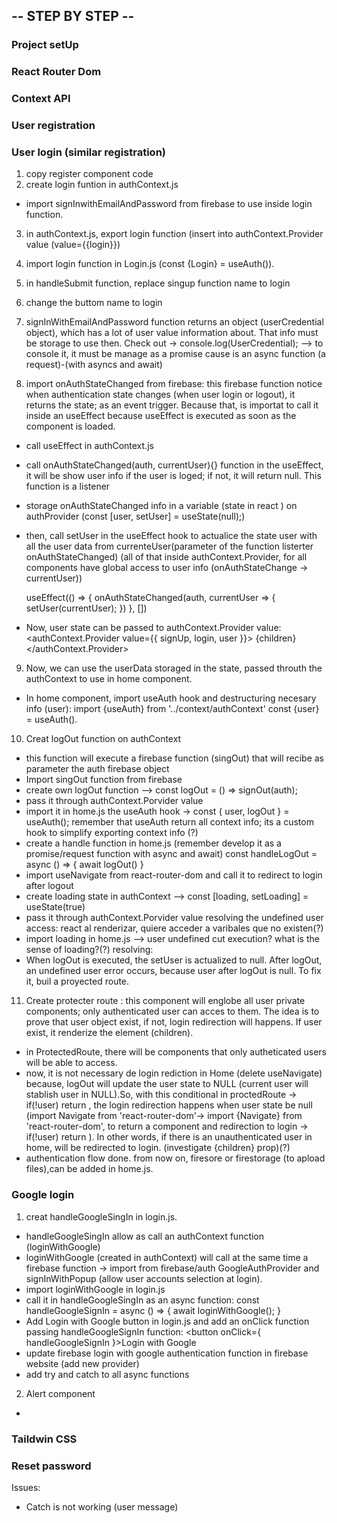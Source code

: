 ## -- STEP BY STEP -- 

### Project setUp

### React Router Dom

### Context API

### User registration

### User login (similar registration)
1) copy register component code
2) create login funtion in authContext.js
  - import signInwithEmailAndPassword from firebase to use inside login function.
3) in authContext.js, export login function (insert into authContext.Provider value (value={{login}})
4) import login function in Login.js (const {Login} = useAuth()).
5) in handleSubmit function, replace singup function name to login 
6) change the buttom name to login 
7) signInWithEmailAndPassword function returns an object (userCredential object), which has a lot of user value information about. That info must be storage to use then. Check out -> console.log(UserCredential); --> to console it, it must be manage as a promise cause is an async function (a request)-(with asyncs and await)

8) import onAuthStateChanged from firebase: this firebase function notice when authentication state changes (when user login or logout), it returns the state; as an event trigger. Because that, is importat to call it inside an useEffect because useEffect is executed as soon as the component is loaded. 
  - call useEffect in authContext.js
  - call onAuthStateChanged(auth, currentUser){} function in the useEffect, it will be show user info if the user is loged; if not, it will return null. This function is a listener
  - storage onAuthStateChanged info in a variable (state in react ) on authProvider (const [user, setUser] = useState(null);) 
  - then, call setUser in the useEffect hook to actualice the state user with all the user data from currenteUser(parameter of the function listerter onAuthStateChanged) (all of that inside authContext.Provider, for all components have global access to user info (onAuthStateChange -> currentUser))

    useEffect(() => {
      onAuthStateChanged(auth, currentUser => {
        setUser(currentUser);
      })
    }, [])

  - Now, user state can be passed to authContext.Provider value:
    <authContext.Provider value={{ signUp, login, user }}> 
        {children} 
    </authContext.Provider>
9) Now, we can use the userData storaged in the state, passed throuth the authContext to use in home component. 
  - In home component, import useAuth hook and destructuring necesary info (user):
  import {useAuth} from '../context/authContext'
  const {user} = useAuth().
10) Creat logOut function on authContext
  - this function will execute a firebase function (singOut) that will recibe as parameter the auth firebase object
  - Import singOut function from firebase
  - create own logOut function --> const logOut = () => signOut(auth); 
  - pass it through authContext.Porvider value
  - import it in home.js the useAuth hook -> const { user, logOut } = useAuth(); remember that useAuth return all context info; its a custom hook to simplify exporting context info (?)
  - create a handle function in home.js (remember develop it as a promise/request function with async and await)
    const handleLogOut = async () => {
     await logOut()
  }
  - import useNavigate from react-router-dom and call it to redirect to login after logout
  - create loading state in authContext -->  const [loading, setLoading] = useState(true)
  - pass it through authContext.Porvider value
    resolving the undefined user access: react al renderizar, quiere acceder a varibales que no existen(?)
  - import loading in home.js --> user undefined cut execution? what is the sense of loading?(?)
    resolving:
  - When logOut is executed, the setUser is actualized to null. After logOut,  an undefined user error occurs, because user after logOut is null. To fix it, buil a proyected route. 
11) Create protecter route : this component will englobe all user private components; only authenticated user can acces to them. The idea is to prove that user object exist, if not, login redirection will happens. If user exist, it renderize the element (children).
  - in ProtectedRoute, there will be components that only autheticated users will be able to access. 
  - now, it is not necessary de login rediction in Home (delete useNavigate) because, logOut will update the user state to NULL (current user will stablish user in NULL).So, with this conditional in proctedRoute -> if(!user) return <Navigate to='/login'/>, the login redirection happens when user state be null (import Navigate from 'react-router-dom'-> import {Navigate} from 'react-router-dom', to return a component and redirection to login -> if(!user) return <Navigate to='/login'/> ). In other words, if there is an unauthenticated user in home, will be redirected to login. (investigate {children} prop)(?)
- authentication flow done. from now on, firesore or firestorage (to apload files),can be added in home.js. 


### Google login
1) creat handleGoogleSingIn in login.js.
  - handleGoogleSingIn allow as call an authContext function (loginWithGoogle)
  - loginWithGoogle (created in authContext) will call at the same time a firebase function -> import from firebase/auth GoogleAuthProvider and signInWithPopup (allow user accounts selection at login). 
  - import loginWithGoogle in login.js
  - call it in handleGoogleSingIn as an async function: 
      const handleGoogleSignIn = async () => {
      await loginWithGoogle(); 
      }
  - Add Login with Google button in login.js and add an onClick function passing handleGoogleSignIn function: 
  <button onClick={ handleGoogleSignIn }>Login with Google</button>
  - update firebase login with google authentication function in firebase website (add new provider)
  - add try and catch to all async functions
2) Alert component
  - 


### Taildwin CSS

### Reset password


Issues:

- Catch is not working (user message)
